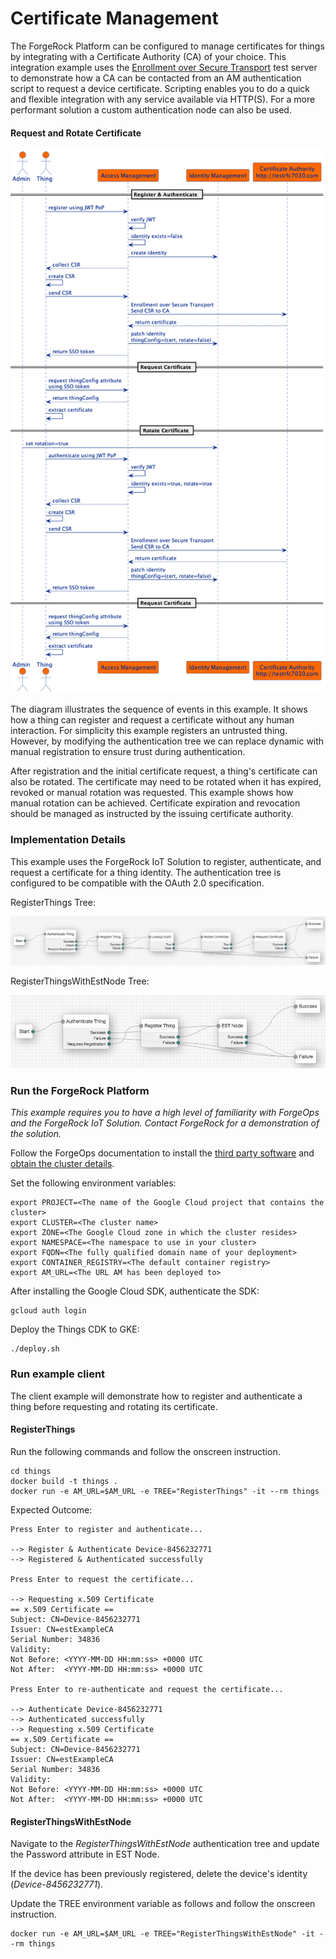 # Certificate Management

The ForgeRock Platform can be configured to manage certificates for things by integrating with a Certificate Authority
(CA) of your choice. This integration example uses the [Enrollment over Secure Transport](http://testrfc7030.com) test
server to demonstrate how a CA can be contacted from an AM authentication script to request a device certificate.
Scripting enables you to do a quick and flexible integration with any service available via HTTP(S). For a more
performant solution a custom authentication node can also be used.

#### Request and Rotate Certificate
<img src="docs/cert-management.png" alt="Certificate Management" width="700"/>

The diagram illustrates the sequence of events in this example. It shows how a thing can register and request a
certificate without any human interaction. For simplicity this example registers an untrusted thing. However, by
modifying the authentication tree we can replace dynamic with manual registration to ensure trust during authentication.

After registration and the initial certificate request, a thing's certificate can also be rotated. The certificate may
need to be rotated when it has expired, revoked or manual rotation was requested. This example shows how manual
rotation can be achieved. Certificate expiration and revocation should be managed as instructed by the issuing
certificate authority.

### Implementation Details
This example uses the ForgeRock IoT Solution to register, authenticate, and request a certificate for a thing identity.
The authentication tree is configured to be compatible with the OAuth 2.0 specification.

RegisterThings Tree:

![](docs/register-things-tree.png)

RegisterThingsWithEstNode Tree:

![](docs/register-things-with-est-node-tree.png)
### Run the ForgeRock Platform

*This example requires you to have a high level of familiarity with ForgeOps and the ForgeRock IoT Solution. Contact
ForgeRock for a demonstration of the solution.*

Follow the ForgeOps documentation to install the
[third party software](https://backstage.forgerock.com/docs/forgeops/7.2/cdk/cloud/setup/gke/sw.html) and
[obtain the cluster details](https://backstage.forgerock.com/docs/forgeops/7.2/cdk/cloud/setup/gke/clusterinfo.html).

Set the following environment variables:
```
export PROJECT=<The name of the Google Cloud project that contains the cluster>
export CLUSTER=<The cluster name>
export ZONE=<The Google Cloud zone in which the cluster resides>
export NAMESPACE=<The namespace to use in your cluster>
export FQDN=<The fully qualified domain name of your deployment>
export CONTAINER_REGISTRY=<The default container registry>
export AM_URL=<The URL AM has been deployed to>
```

After installing the Google Cloud SDK, authenticate the SDK:
```
gcloud auth login
```

Deploy the Things CDK to GKE:
```
./deploy.sh
```

### Run example client
The client example will demonstrate how to register and authenticate a thing before requesting and rotating its certificate. 

#### RegisterThings
Run the following commands and follow the onscreen instruction.
```
cd things
docker build -t things .
docker run -e AM_URL=$AM_URL -e TREE="RegisterThings" -it --rm things
```

Expected Outcome:
```
Press Enter to register and authenticate...

--> Register & Authenticate Device-8456232771
--> Registered & Authenticated successfully

Press Enter to request the certificate...

--> Requesting x.509 Certificate
== x.509 Certificate ==
Subject: CN=Device-8456232771
Issuer: CN=estExampleCA
Serial Number: 34836
Validity:
Not Before: <YYYY-MM-DD HH:mm:ss> +0000 UTC
Not After:  <YYYY-MM-DD HH:mm:ss> +0000 UTC

Press Enter to re-authenticate and request the certificate...

--> Authenticate Device-8456232771
--> Authenticated successfully
--> Requesting x.509 Certificate
== x.509 Certificate ==
Subject: CN=Device-8456232771
Issuer: CN=estExampleCA
Serial Number: 34836
Validity:
Not Before: <YYYY-MM-DD HH:mm:ss> +0000 UTC
Not After:  <YYYY-MM-DD HH:mm:ss> +0000 UTC
```
#### RegisterThingsWithEstNode
Navigate to the *RegisterThingsWithEstNode* authentication tree and update the Password attribute in EST Node.

If the device has been previously registered, delete the device's identity (*Device-8456232771*).

Update the TREE environment variable as follows and follow the onscreen instruction.
```
docker run -e AM_URL=$AM_URL -e TREE="RegisterThingsWithEstNode" -it --rm things
```